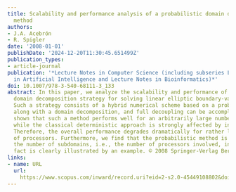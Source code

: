 ```yaml
---
title: Scalability and performance analysis of a probabilistic domain decomposition
  method
authors:
- J.A. Acebrón
- R. Spigler
date: '2008-01-01'
publishDate: '2024-12-20T11:30:45.651499Z'
publication_types:
- article-journal
publication: '*Lecture Notes in Computer Science (including subseries Lecture Notes
  in Artificial Intelligence and Lecture Notes in Bioinformatics)*'
doi: 10.1007/978-3-540-68111-3_133
abstract: In this paper, we analyze the scalability and performance of a probabilistic
  domain decomposition strategy for solving linear elliptic boundary-value problems.
  Such a strategy consists of a hybrid numerical scheme based on a probabilistic method
  along with a domain decomposition, and full decoupling can be accomplished. It is
  shown that such a method performs well for an arbitrarily large number of processors,
  while the classical deterministic approach is strongly affected by intercommunications.
  Therefore, the overall performance degrades dramatically for rather large number
  of processors. Furthermore, we find that the probabilistic method is scalable as
  the number of subdomains, i.e., the number of processors involved, increases. This
  fact is clearly illustrated by an example. © 2008 Springer-Verlag Berlin Heidelberg.
links:
- name: URL
  url: 
    https://www.scopus.com/inward/record.uri?eid=2-s2.0-45449108802&doi=10.1007%2f978-3-540-68111-3_133&partnerID=40&md5=b51708a83635ae55c2389d3e46f2a77a
---
```

